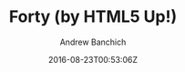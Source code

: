 ---
title: "Forty (by HTML5 Up!)"
github: https://github.com/andrewbanchich/Forty-Jekyll-Theme
demo: https://andrewbanchich.github.io/forty-jekyll-theme/
author: Andrew Banchich
ssg:
  - Jekyll
cms:
  - No Cms
date: 2016-08-23T00:53:06Z
github_branch: master
description: "A Jekyll version of the 'Forty' theme by HTML5 UP."
---
